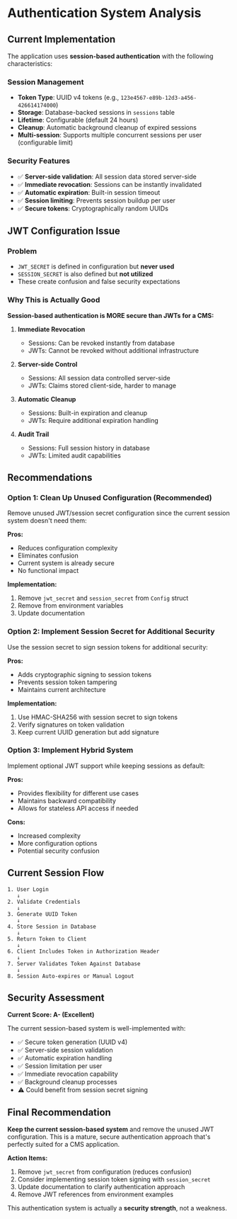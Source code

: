 # Authentication System Analysis

## Current Implementation

The application uses **session-based authentication** with the following characteristics:

### Session Management
- **Token Type**: UUID v4 tokens (e.g., `123e4567-e89b-12d3-a456-426614174000`)
- **Storage**: Database-backed sessions in `sessions` table
- **Lifetime**: Configurable (default 24 hours)
- **Cleanup**: Automatic background cleanup of expired sessions
- **Multi-session**: Supports multiple concurrent sessions per user (configurable limit)

### Security Features
- ✅ **Server-side validation**: All session data stored server-side
- ✅ **Immediate revocation**: Sessions can be instantly invalidated
- ✅ **Automatic expiration**: Built-in session timeout
- ✅ **Session limiting**: Prevents session buildup per user
- ✅ **Secure tokens**: Cryptographically random UUIDs

## JWT Configuration Issue

### Problem
- `JWT_SECRET` is defined in configuration but **never used**
- `SESSION_SECRET` is also defined but **not utilized**
- These create confusion and false security expectations

### Why This is Actually Good

**Session-based authentication is MORE secure than JWTs for a CMS:**

1. **Immediate Revocation**
   - Sessions: Can be revoked instantly from database
   - JWTs: Cannot be revoked without additional infrastructure

2. **Server-side Control**
   - Sessions: All session data controlled server-side
   - JWTs: Claims stored client-side, harder to manage

3. **Automatic Cleanup**
   - Sessions: Built-in expiration and cleanup
   - JWTs: Require additional expiration handling

4. **Audit Trail**
   - Sessions: Full session history in database
   - JWTs: Limited audit capabilities

## Recommendations

### Option 1: Clean Up Unused Configuration (Recommended)

Remove unused JWT/session secret configuration since the current session system doesn't need them:

**Pros:**
- Reduces configuration complexity
- Eliminates confusion
- Current system is already secure
- No functional impact

**Implementation:**
1. Remove `jwt_secret` and `session_secret` from `Config` struct
2. Remove from environment variables
3. Update documentation

### Option 2: Implement Session Secret for Additional Security

Use the session secret to sign session tokens for additional security:

**Pros:**
- Adds cryptographic signing to session tokens
- Prevents session token tampering
- Maintains current architecture

**Implementation:**
1. Use HMAC-SHA256 with session secret to sign tokens
2. Verify signatures on token validation
3. Keep current UUID generation but add signature

### Option 3: Implement Hybrid System

Implement optional JWT support while keeping sessions as default:

**Pros:**
- Provides flexibility for different use cases
- Maintains backward compatibility
- Allows for stateless API access if needed

**Cons:**
- Increased complexity
- More configuration options
- Potential security confusion

## Current Session Flow

```
1. User Login
   ↓
2. Validate Credentials
   ↓
3. Generate UUID Token
   ↓
4. Store Session in Database
   ↓
5. Return Token to Client
   ↓
6. Client Includes Token in Authorization Header
   ↓
7. Server Validates Token Against Database
   ↓
8. Session Auto-expires or Manual Logout
```

## Security Assessment

**Current Score: A- (Excellent)**

The current session-based system is well-implemented with:
- ✅ Secure token generation (UUID v4)
- ✅ Server-side session validation
- ✅ Automatic expiration handling
- ✅ Session limitation per user
- ✅ Immediate revocation capability
- ✅ Background cleanup processes
- ⚠️ Could benefit from session secret signing

## Final Recommendation

**Keep the current session-based system** and remove the unused JWT configuration. This is a mature, secure authentication approach that's perfectly suited for a CMS application.

**Action Items:**
1. Remove `jwt_secret` from configuration (reduces confusion)
2. Consider implementing session token signing with `session_secret`
3. Update documentation to clarify authentication approach
4. Remove JWT references from environment examples

This authentication system is actually a **security strength**, not a weakness.

